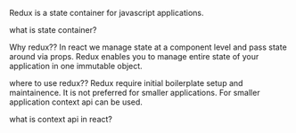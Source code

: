 Redux is a state container for javascript applications.

what is state container?


Why redux??
In react we manage state at a component level and pass state around via props.
Redux enables you to manage entire state of your application in one immutable object.

where to use redux??
Redux require initial boilerplate setup and maintainence. It is not preferred for smaller applications. For smaller application context api can be used.

what is context api in react?